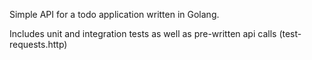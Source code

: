 Simple API for a todo application written in Golang.

Includes unit and integration tests as well as pre-written api calls (test-requests.http)
